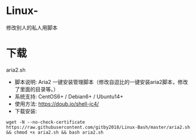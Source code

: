 # Linux-
修改别人的私人用脚本

# 下载
aria2.sh
- 脚本说明: Aria2 一键安装管理脚本（修改自逗比的一键安装aria2脚本，修改了里面的目录等。）
- 系统支持: CentOS6+ / Debian6+ / Ubuntu14+
- 使用方法: https://doub.io/shell-jc4/
- 下载安装:
```
wget -N --no-check-certificate https://raw.githubusercontent.com/gitby2018/Linux-Bash/master/aria2.sh && chmod +x aria2.sh && bash aria2.sh
```
